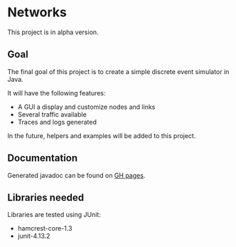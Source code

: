 # Networks

This project is in alpha version.

## Goal

The final goal of this project is to create a simple discrete event simulator in Java.

It will have the following features:

 - A GUI a display and customize nodes and links
 - Several traffic available
 - Traces and logs generated

In the future, helpers and examples will be added to this project.

## Documentation

Generated javadoc can be found on [GH pages](https://bastientauran.github.io/Networks).

## Libraries needed

Libraries are tested using JUnit:

 - hamcrest-core-1.3
 - junit-4.13.2